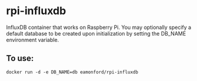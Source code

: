 rpi-influxdb
============

InfluxDB container that works on Raspberry Pi. You may optionally specify a default database to be created upon initialization by setting the DB_NAME environment variable.

To use:
-----
`docker run -d -e DB_NAME=db eamonford/rpi-influxdb`
